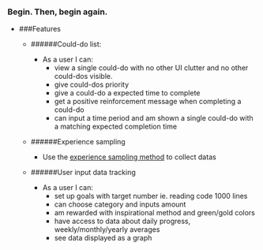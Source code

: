 ### Begin. Then, begin again.
* ###Features
  * ######Could-do list:
    * As a user I can:
      * view a single could-do with no other UI clutter and no other could-dos visible.
      * give could-dos priority
      * give a could-do a expected time to complete
      * get a positive reinforcement message when completing a could-do
      * can input a time period and am shown a single could-do with a matching expected completion time

  * ######Experience sampling
    * Use the [experience sampling method](https://en.wikipedia.org/wiki/Experience_sampling_method) to collect datas

  * ######User input data tracking
    * As a user I can:
      * set up goals with target number ie. reading code 1000 lines
      * can choose category and inputs amount
      * am rewarded with inspirational method and green/gold colors
      * have access to data about daily progress, weekly/monthly/yearly averages
      * see data displayed as a graph
